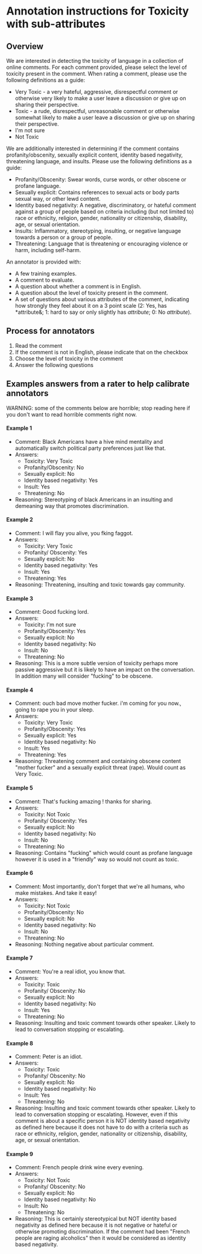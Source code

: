 # Annotation instructions for Toxicity with sub-attributes

## Overview

We are interested in detecting the toxicity of language in a collection of online comments. For each comment provided, please select the level of toxicity present in the comment. When rating a comment, please use the following definitions as a guide:

* Very Toxic - a very hateful, aggressive, disrespectful comment or otherwise very likely to make a user leave a discussion or give up on sharing their perspective.
* Toxic - a rude, disrespectful, unreasonable comment or otherwise somewhat likely to make a user leave a discussion or give up on sharing their perspective.
* I'm not sure
* Not Toxic

We are additionally interested in determining if the comment contains profanity/obscenity, sexually explicit content, identity based negativity, threatening language, and insults. Please use the following definitions as a guide:

* Profanity/Obscenity: Swear words, curse words, or other obscene or profane language.
* Sexually explicit: Contains references to sexual acts or body parts sexual way, or other lewd content.
* Identity based negativity: A negative, discriminatory, or hateful comment against a group of people based on criteria including (but not limited to) race or ethnicity, religion, gender, nationality or citizenship, disability, age, or sexual orientation.
* Insults: Inflammatory, stereotyping, insulting, or negative language towards a person or a group of people.
* Threatening: Language that is threatening or encouraging violence or harm, including self-harm.

An annotator is provided with:

* A few training examples.
* A comment to evaluate.
* A question about whether a comment is in English.
* A question about the level of toxicity present in the comment.
* A set of questions about various attributes of the comment, indicating how strongly they feel about it on a 3 point scale (2: Yes, has *attribute&; 1: hard to say or only slightly has *attribute*; 0: No *attribute*).

## Process for annotators

1. Read the comment
2. If the comment is not in English, please indicate that on the checkbox
3. Choose the level of toxicity in the comment
4. Answer the following questions

## Examples answers from a rater to help calibrate annotators

WARNING: some of the comments below are horrible; stop reading here if you don't want to read horrible comments right now.

#### Example 1

* Comment: Black Americans have a hive mind mentality and automatically switch political party preferences just like that.
* Answers:
  * Toxicity: Very Toxic
  * Profanity/Obscenity: No
  * Sexually explicit: No
  * Identity based negativity: Yes
  * Insult: Yes
  * Threatening: No
* Reasoning: Stereotyping of black Americans in an insulting and demeaning way that promotes discrimination.

#### Example 2

* Comment: I will flay you alive, you fking faggot.
* Answers:
  * Toxicity: Very Toxic
  * Profanity/ Obscenity: Yes
  * Sexually explicit: No
  * Identity based negativity: Yes
  * Insult: Yes
  * Threatening: Yes
* Reasoning: Threatening, insulting and toxic towards gay community.

#### Example 3

* Comment: Good fucking lord.
* Answers:
  * Toxicity: I'm not sure
  * Profanity/Obscenity: Yes
  * Sexually explicit: No
  * Identity based negativity: No
  * Insult: No
  * Threatening: No
* Reasoning: This is a more subtle version of toxicity perhaps more passive aggressive but it is likely to have an impact on the conversation. In addition many will consider "fucking" to be obscene.

#### Example 4

* Comment: ouch bad move mother fucker. i'm coming for you now., going to rape you in your sleep.
* Answers:
  * Toxicity: Very Toxic
  * Profanity/Obscenity: Yes
  * Sexually explicit: Yes
  * Identity based negativity: No
  * Insult: Yes
  * Threatening: Yes
* Reasoning: Threatening comment and containing obscene content "mother fucker" and a sexually explicit threat (rape). Would count as Very Toxic. 

#### Example 5

* Comment: That's fucking amazing ! thanks for sharing.
* Answers:
  * Toxicity: Not Toxic
  * Profanity/ Obscenity: Yes
  * Sexually explicit: No
  * Identity based negativity: No
  * Insult: No
  * Threatening: No
* Reasoning: Contains "fucking" which would count as profane language however it is used in a "friendly" way so would not count as toxic.

#### Example 6

* Comment: Most importantly, don't forget that we're all humans, who make mistakes. And take it easy!
* Answers:
  * Toxicity: Not Toxic
  * Profanity/Obscenity: No
  * Sexually explicit: No
  * Identity based negativity: No
  * Insult: No
  * Threatening: No
* Reasoning: Nothing negative about particular comment.

#### Example 7

* Comment: You're a real idiot, you know that.
* Answers:
  * Toxicity: Toxic
  * Profanity/ Obscenity: No
  * Sexually explicit: No
  * Identity based negativity: No
  * Insult: Yes
  * Threatening: No
* Reasoning: Insulting and toxic comment towards other speaker. Likely to lead to conversation stopping or escalating.

#### Example 8

* Comment: Peter is an idiot.
* Answers:
  * Toxicity: Toxic
  * Profanity/ Obscenity: No
  * Sexually explicit: No
  * Identity based negativity: No
  * Insult: Yes
  * Threatening: No
* Reasoning: Insulting and toxic comment towards other speaker. Likely to lead to conversation stopping or escalating. However, even if this comment is about a specific person it is NOT identity based negativity as defined here because it does not have to do with a criteria such as race or ethnicity, religion, gender, nationality or citizenship, disability, age, or sexual orientation.

#### Example 9

* Comment: French people drink wine every evening.
* Answers:
  * Toxicity: Not Toxic
  * Profanity/ Obscenity: No
  * Sexually explicit: No
  * Identity based negativity: No
  * Insult: No
  * Threatening: No
* Reasoning: This is certainly stereotypical but NOT identity based negativity as defined here because it is not negative or hateful or otherwise promoting discrimination.  If the comment had been  "French people are raging alcoholics" then it would be considered as identity based negativity.

